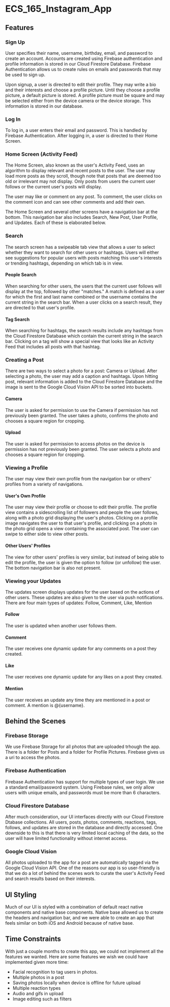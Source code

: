 # ECS_165_Instagram_App

## Features

### Sign Up
User specifies their name, username, birthday, email, and password to create an account. Accounts are created using Firebase authentication and profile information is stored in our Cloud Firestore Database. Firebase Authentication allows us to create rules on emails and passwords that may be used to sign up.

Upon signup, a user is directed to edit their profile. They may write a bio and their interests and choose a profile picture. Until they choose a profile picture, a default picture is stored. A profile picture must be square and may be selected either from the device camera or the device storage. This information is stored in our database.

### Log In
To log in, a user enters their email and password. This is handled by Firebase Authentication. After logging in, a user is directed to their Home Screen.

### Home Screen (Activity Feed)
The Home Screen, also known as the user's Activity Feed, uses an algorithm to display relevant and recent posts to the user. The user may load more posts as they scroll, though note that posts that are deemed too old or irrelevant may not display. Only posts from users the current user follows or the current user's posts will display.

The user may like or comment on any post. To comment, the user clicks on the comment icon and can see other comments and add their own.

The Home Screen and several other screens have a navigation bar at the bottom. This navigation bar also includes Search, New Post, User Profile, and Updates. Each of these is elaborated below.

### Search
The search screen has a swipeable tab view that allows a user to select whether they want to search for other users or hashtags. Users will either see suggestions for popular users with posts matching this user's interests or trending hashtags, depending on which tab is in view.

#### People Search

When searching for other users, the users that the current user follows will display at the top, followed by other "matches." A match is defined as a user for which the first and last name combined or the username contains the current string in the search bar. When a user clicks on a search result, they are directed to that user's profile.


#### Tag Search

When searching for hashtags, the search results include any hashtags from the Cloud Firestore Database which contain the current string in the search bar. Clicking on a tag will show a special view that looks like an Activity Feed that includes all posts with that hashtag.

### Creating a Post
There are two ways to select a photo for a post: Camera or Upload. After selecting a photo, the user may add a caption and hashtags. Upon hitting post, relevant information is added to the Cloud Firestore Database and the image is sent to the Google Cloud Vision API to be sorted into buckets.

#### Camera
The user is asked for permission to use the Camera if permission has not previously been granted. The user takes a photo, confirms the photo and chooses a square region for cropping.

#### Upload
The user is asked for permission to access photos on the device is permission has not previously been granted. The user selects a photo and chooses a square region for cropping.

### Viewing a Profile
The user may view their own profile from the navigation bar or others' profiles from a variety of navigations.

#### User's Own Profile
The user may view their profile or choose to edit their profile. The profile view contains a sidescrolling list of followers and people the user follows, along with a photo grid displaying the user's photos. Clicking on a profile image navigates the user to that user's profile, and clicking on a photo in the photo grid opens a view containing the associated post. The user can swipe to either side to view other posts.

#### Other Users' Profiles
The view for other users' profiles is very similar, but instead of being able to edit the profile, the user is given the option to follow (or unfollow) the user. The bottom navigation bar is also not present.

### Viewing your Updates
The updates screen displays updates for the user based on the actions of other users. These updates are also given to the user via push notifications. There are four main types of updates: Follow, Comment, Like, Mention

#### Follow
The user is updated when another user follows them.

#### Comment
The user receives one dynamic update for any comments on a post they created.

#### Like
The user receives one dynamic update for any likes on a post they created.

#### Mention
The user receives an update any time they are mentioned in a post or comment. A mention is @{username}.

## Behind the Scenes

### Firebase Storage
We use Firebase Storage for all photos that are uploaded trhough the app. There is a folder for Posts and a folder for Profile Pictures. Firebase gives us a uri to access the photos.

### Firebase Authentication
Firebase Authentication has support for multiple types of user login. We use a standard email/password system. Using Firebase rules, we only allow users with unique emails, and passwords must be more than 6 characters.

### Cloud Firestore Database
After much consideration, our UI interfaces directly with our Cloud Firestore Dtabase collections. All users, posts, photos, comments, reactions, tags, follows, and updates are stored in the database and directly accessed. One downside to this is that there is very limited local caching of the data, so the user will have limited functionality without internet access.

### Google Cloud Vision
All photos uploaded to the app for a post are automatically tagged via the Google Cloud Vision API. One of the reasons our app is so user-friendly is that we do a lot of behind the scenes work to curate the user's Activity Feed and search results based on their interests.

## UI Styling

Much of our UI is styled with a combination of default react native components and native base components. Native base allowed us to create the headers and navigation bar, and we were able to create an app that feels similar on both iOS and Android because of native base.

## Time Constraints

With just a couple months to create this app, we could not implement all the features we wanted. Here are some features we wish we could have implemented given more time:

- Facial recognition to tag users in photos.
- Multiple photos in a post
- Saving photos locally when device is offline for future upload
- Multiple reaction types
- Audio and gifs in upload
- Image editing such as filters
